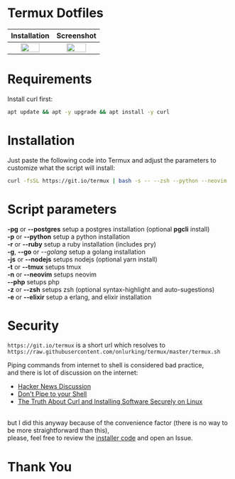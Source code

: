 # Termux Dotfiles

Installation | Screenshot
:-------------------------:|:-------------------------:
<img src="https://i.imgur.com/VDDEXh1.png" width="70%" height="70%" /> | <img src="https://i.imgur.com/5thIWFf.png" width="70%" height="70%" />


# Requirements
Install curl first:
```bash
apt update && apt -y upgrade && apt install -y curl
```

# Installation
Just paste the following code into Termux and adjust the parameters to customize what the script will install:
```bash
curl -fsSL https://git.io/termux | bash -s -- --zsh --python --neovim
```

# Script parameters

**-pg** or **--postgres** setup a postgres installation (optional **pgcli** install)<br>
**-p** or **--python** setup a python installation<br>
**-r** or **--ruby** setup a ruby installation (includes pry)<br>
**-g**, **--go** or *--golang* setup a golang installation<br>
**-js** or **--nodejs** setups nodejs (optional yarn install)<br>
**-t** or **--tmux** setups tmux<br>
**-n** or **--neovim** setups neovim<br>
**--php** setups php<br>
**-z** or **--zsh** setups zsh (optional syntax-highlight and auto-sugestions)<br>
**-e** or **--elixir** setup a erlang, and elixir installation<br>

# Security
`https://git.io/termux` is a short url which resolves to <br>`https://raw.githubusercontent.com/onlurking/termux/master/termux.sh`

Piping commands from internet to shell is considered bad practice, <br>and there is lot of discussion on the internet: 
- [Hacker News Discussion](https://news.ycombinator.com/item?id=12766049)
- [Don't Pipe to your Shell](https://www.seancassidy.me/dont-pipe-to-your-shell.html)
- [The Truth About Curl and Installing Software Securely on Linux](https://medium.com/@esotericmeans/the-truth-about-curl-and-installing-software-securely-on-linux-63cd12e7befd)

<br>but I did this anyway because of the convenience factor (there is no way to be more straightforward than this),<br>
please, feel free to review the [installer code](https://git.io/termux) and open an Issue.

# Thank You
